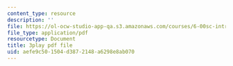 ```yaml
---
content_type: resource
description: ''
file: https://ol-ocw-studio-app-qa.s3.amazonaws.com/courses/6-00sc-introduction-to-computer-science-and-programming-spring-2011/aefe9c501504d3872148a6298e8ab070_hmtXhZTfAes.pdf
file_type: application/pdf
resourcetype: Document
title: 3play pdf file
uid: aefe9c50-1504-d387-2148-a6298e8ab070
---
```

